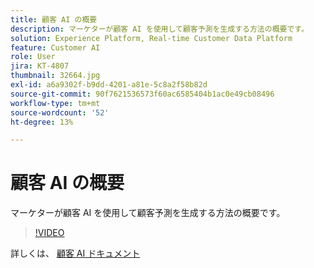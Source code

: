 ```yaml
---
title: 顧客 AI の概要
description: マーケターが顧客 AI を使用して顧客予測を生成する方法の概要です。
solution: Experience Platform, Real-time Customer Data Platform
feature: Customer AI
role: User
jira: KT-4807
thumbnail: 32664.jpg
exl-id: a6a9302f-b9dd-4201-a81e-5c8a2f58b82d
source-git-commit: 90f7621536573f60ac6585404b1ac0e49cb08496
workflow-type: tm+mt
source-wordcount: '52'
ht-degree: 13%

---
```


# 顧客 AI の概要

マーケターが顧客 AI を使用して顧客予測を生成する方法の概要です。

>[!VIDEO](https://video.tv.adobe.com/v/32664?quality=12&learn=on)

詳しくは、 [顧客 AI ドキュメント](https://experienceleague.adobe.com/docs/experience-platform/intelligent-services/customer-ai/overview.html?lang=ja)
